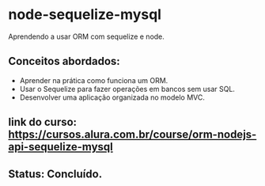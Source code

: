# node-sequelize-mysql
Aprendendo a usar ORM com sequelize e node.

## Conceitos abordados:
* Aprender na prática como funciona um ORM.
* Usar o Sequelize para fazer operações em bancos sem usar SQL.
* Desenvolver uma aplicação organizada no modelo MVC.

## link do curso: https://cursos.alura.com.br/course/orm-nodejs-api-sequelize-mysql

## Status: Concluído.
